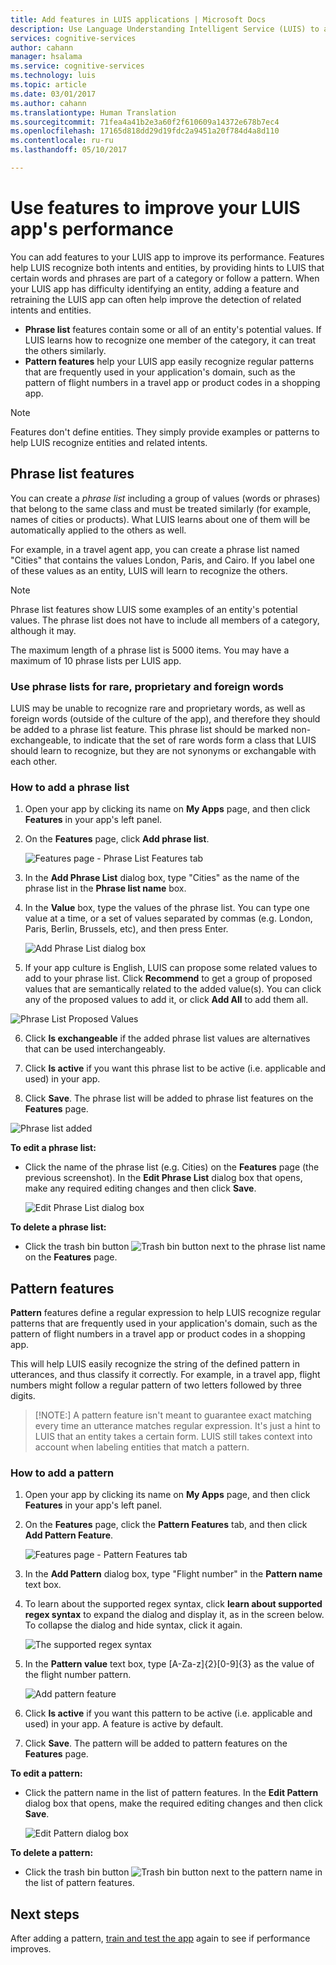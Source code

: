 ```yaml
---
title: Add features in LUIS applications | Microsoft Docs
description: Use Language Understanding Intelligent Service (LUIS) to add app features that can improve the detection or prediction of intents and entities that categories and patterns
services: cognitive-services
author: cahann
manager: hsalama
ms.service: cognitive-services
ms.technology: luis
ms.topic: article
ms.date: 03/01/2017
ms.author: cahann
ms.translationtype: Human Translation
ms.sourcegitcommit: 71fea4a41b2e3a60f2f610609a14372e678b7ec4
ms.openlocfilehash: 17165d818dd29d19fdc2a9451a20f784d4a8d110
ms.contentlocale: ru-ru
ms.lasthandoff: 05/10/2017

---
```


# <a name="use-features-to-improve-your-luis-apps-performance"></a>Use features to improve your LUIS app's performance  

You can add features to your LUIS app to improve its performance. Features help LUIS recognize both intents and entities, by providing hints to LUIS that certain words and phrases are part of a category or follow a pattern. When your LUIS app has difficulty identifying an entity, adding a feature and retraining the LUIS app can often help improve the detection of related intents and entities.   

* **Phrase list** features contain some or all of an entity's potential values. If LUIS learns how to recognize one member of the category, it can treat the others similarly.
* **Pattern features** help your LUIS app easily recognize regular patterns that are frequently used in your application's domain, such as the pattern of flight numbers in a travel app or product codes in a shopping app.

> [!NOTE]
> Features don't define entities. They simply provide examples or patterns to help LUIS recognize entities and related intents. 

## <a name="phrase-list-features"></a>Phrase list features
You can create a *phrase list* including a group of values (words or phrases) that belong to the same class and must be treated similarly (for example, names of cities or products). What LUIS learns about one of them will be automatically applied to the others as well. 

For example, in a travel agent app, you can create a phrase list named "Cities" that contains the values London, Paris, and Cairo. If you label one of these values as an entity, LUIS will learn to recognize the others. 

> [!NOTE]
> Phrase list features show LUIS some examples of an entity's potential values. The phrase list does not have to include all members of a category, although it may. 

The maximum length of a phrase list is 5000 items. You may have a maximum of 10 phrase lists per LUIS app.
<!--

> [!NOTE] 
> *Phrase list* features are different from *list entities*. 
> * When you use a phrase list, LUIS could still take context into account and intelligently identify items that are similar to, but not an exact match as items in the list. 
> * In contrast, a list entity explicity defines every value an entity can take, and only identifies values those that match exactly.

-->

### <a name="use-phrase-lists-for-rare-proprietary-and-foreign-words"></a>Use phrase lists for rare, proprietary and foreign words

LUIS may be unable to recognize rare and proprietary words, as well as foreign words (outside of the culture of the app), and therefore they should be added to a phrase list feature. This phrase list should be marked non-exchangeable, to indicate that the set of rare words form a class that LUIS should learn to recognize, but they are not synonyms or exchangable with each other.


### <a name="how-to-add-a-phrase-list"></a>How to add a phrase list

1. Open your app by clicking its name on **My Apps** page, and then click **Features** in your app's left panel. 

2. On the **Features** page, click **Add phrase list**. 
 
    ![Features page - Phrase List Features tab](./Images/Features.JPG)
    
3. In the **Add Phrase List** dialog box, type "Cities" as the name of the phrase list in the **Phrase list name** box.
4. In the **Value** box, type the values of the phrase list. You can type one value at a time, or a set of values separated by commas (e.g. London, Paris,  Berlin, Brussels, etc), and then press Enter.
 
    ![Add Phrase List dialog box](./media/luis-how-to-add-features/features-add-phrase-list.jpg)
    
5. If your app culture is English, LUIS can propose some related values to add to your phrase list. Click **Recommend** to get a group of proposed values that are semantically related to the added value(s). You can click any of the proposed values to add it, or click **Add All** to add them all.

 ![Phrase List Proposed Values](./media/luis-how-to-add-features/features-phrase-list-proposed.jpg)

6. Click **Is exchangeable** if the added phrase list values are alternatives that can be used interchangeably.
7. Click **Is active** if you want this phrase list to be active (i.e. applicable and used) in your app.

8. Click **Save**. The phrase list will be added to phrase list features on the **Features** page.

 ![Phrase list added](./media/luis-how-to-add-features/features-phrase-list-added.jpg)

**To edit a phrase list:**

* Click the name of the phrase list  (e.g. Cities) on the **Features** page (the previous screenshot). In the **Edit Phrase List** dialog box that opens, make any required editing changes and then click **Save**.

    ![Edit Phrase List dialog box](./Images/Features-EditPhraseList.JPG)

**To delete a phrase list:** 

* Click the trash bin button ![Trash bin button](./media/luis-how-to-add-features/trashbin-button.png) next to the phrase list name on the **Features** page.

## <a name="pattern-features"></a>Pattern features

**Pattern** features define a regular expression to help LUIS recognize regular patterns that are frequently used in your application's domain, such as the pattern of flight numbers in a travel app or product codes in a shopping app. 

<!-- You can create a structured “pattern” to represent a certain class of objects (e.g. flight numbers, product codes, etc.). A pattern is defined in regular expression (Regex).--> This will help LUIS easily recognize the string of the defined pattern in utterances, and thus classify it correctly. For example, in a travel app, flight numbers might follow a regular pattern of two letters followed by three digits.

> [!NOTE:] A pattern feature isn't meant to guarantee exact matching every time an utterance matches regular expression. It's just a hint to LUIS that an entity takes a certain form. LUIS still takes context into account when labeling entities that match a pattern.

### <a name="how-to-add-a-pattern"></a>How to add a pattern

1. Open your app by clicking its name on **My Apps** page, and then click **Features** in your app's left panel. 
2. On the **Features** page, click the **Pattern Features** tab, and then click **Add Pattern Feature**.

    ![Features page - Pattern Features tab](./Images/Features-patternTab.JPG)
3. In the **Add Pattern** dialog box, type "Flight number" in the **Pattern name** text box.
4.  To learn about the supported regex syntax, click **learn about supported regex syntax** to expand the dialog and display it, as in the screen below. To collapse the dialog and hide syntax, click it again.

    ![The supported regex syntax](./Images/Features-Pattern-RegexSyntax.JPG)
5. In the **Pattern value** text box, type [A-Za-z]{2}[0-9]{3} as the value of the flight number pattern.

    ![Add pattern feature](./Images/Features-AddPattern.JPG)
6. Click **Is active** if you want this pattern to be active (i.e. applicable and used) in your app. A feature is active by default.
7. Click **Save**. The pattern will be added to pattern features on the **Features** page.

**To edit a pattern:**

* Click the pattern name in the list of pattern features. In the **Edit Pattern** dialog box that opens, make the required editing changes and then click **Save**.

    ![Edit Pattern dialog box](./Images/Features-EditPattern.JPG)

**To delete a pattern:** 

* Click the trash bin button ![Trash bin button](./media/luis-how-to-add-features/trashbin-button.png) next to the pattern name in the list of pattern features.

## <a name="next-steps"></a>Next steps

After adding a pattern, [train and test the app](Train-Test.md) again to see if performance improves.

